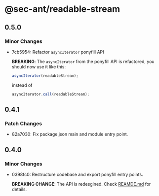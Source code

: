 # @sec-ant/readable-stream

## 0.5.0

### Minor Changes

- 7cb5954: Refactor `asyncIterator` ponyfill API

  **BREAKING**: The `asyncIterator` from the ponyfill API is refactored, you should now use it like this:

  ```ts
  asyncIterator(readableStream);
  ```

  instead of

  ```ts
  asyncIterator.call(readableStream);
  ```

## 0.4.1

### Patch Changes

- 82a7030: Fix package.json main and module entry point.

## 0.4.0

### Minor Changes

- 0398fc0: Restructure codebase and export ponyfill entry points.

  **BREAKING CHANGE**: The API is redesgined. Check [REAMDE.md](https://github.com/Sec-ant/readable-stream/blob/main/README.md) for details.

